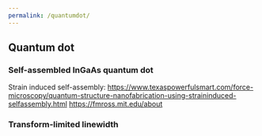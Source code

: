 ```yaml
---
permalink: /quantumdot/
---
```

## Quantum dot

### Self-assembled InGaAs quantum dot

Strain induced self-assembly: https://www.texaspowerfulsmart.com/force-microscopy/quantum-structure-nanofabrication-using-straininduced-selfassembly.html
https://fmross.mit.edu/about

### Transform-limited linewidth
